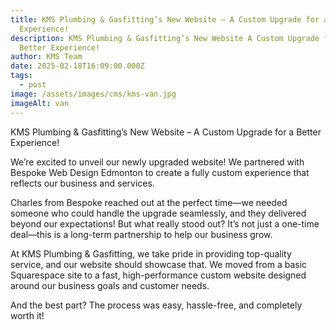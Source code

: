 ```yaml
---
title: KMS Plumbing & Gasfitting’s New Website – A Custom Upgrade for a Better
  Experience!
description: KMS Plumbing & Gasfitting’s New Website A Custom Upgrade for a
  Better Experience!
author: KMS Team
date: 2025-02-18T16:09:00.000Z
tags:
  - post
image: /assets/images/cms/kms-van.jpg
imageAlt: van
---
```






KMS Plumbing & Gasfitting’s New
Website – A Custom Upgrade for a Better Experience!

We’re excited to unveil our newly upgraded website! We partnered
with Bespoke Web Design Edmonton to create a fully custom experience
that reflects our business and services.

Charles from Bespoke reached out at the perfect time—we needed
someone who could handle the upgrade seamlessly, and they delivered
beyond our expectations! But what really stood out? It’s not just a one-time
deal—this is a long-term partnership to help our business grow.

At KMS Plumbing & Gasfitting, we take pride in providing top-quality
service, and our website should showcase that. We moved from a basic
Squarespace site to a fast, high-performance custom website designed
around our business goals and customer needs.









And
the best part? The process was easy, hassle-free, and completely worth it!
